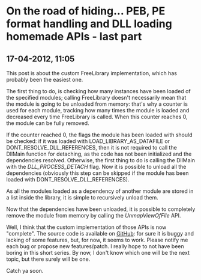 On the road of hiding... PEB, PE format handling and DLL loading homemade APIs - last part
==========================================================================================

17-04-2012, 11:05
-----------------

This post is about the custom FreeLibrary implementation, which has probably been the easiest one.

The first thing to do, is checking how many instances have been loaded of the specified modules; calling FreeLibrary doesn't necessarily mean that the module is going to be unloaded from memory: that's why a counter is used for each module, tracking how many times the module is loaded and decreased every time FreeLibrary is called. When this counter reaches 0, the module can be fully removed.

If the counter reached 0, the flags the module has been loaded with should be checked: if it was loaded with LOAD\_LIBRARY\_AS\_DATAFILE or DONT\_RESOLVE\_DLL\_REFERENCES, then it is not required to call the DllMain function for detaching, as the code has not been initialized and the dependencies resolved. Otherwise, the first thing to do is calling the DllMain with the *DLL\_PROCESS\_DETACH* flag. Now it is possible to unload all the dependencies (obviously this step can be skipped if the module has been loaded with DONT\_RESOLVE\_DLL\_REFERENCES).

As all the modules loaded as a dependency of another module are stored in a list inside the library, it is simple to recursively unload them.

Now that the dependencies have been unloaded, it is possible to completely remove the module from memory by calling the *UnmapViewOfFile* API.

Well, I think that the custom implementation of those APIs is now "complete". The source code is available on [GitHub](https://github.com/gbmaster/loadLibrary): for sure it is buggy and lacking of some features, but, for now, it seems to work. Please notify me each bug or propose new features/patch. I really hope to not have been boring in this short series. By now, I don't know which one will be the next topic, but there surely will be one.

Catch ya soon.
